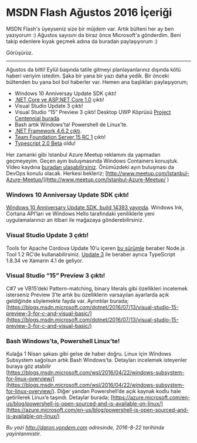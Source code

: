 # MSDN Flash Ağustos 2016 İçeriği 

MSDN Flash's üyeyseniz size bir müjdem var. Artık bülteni her ay ben yazıyorum :) Ağustos sayısını da biraz önce Microsoft'a gönderdim. Beni takip edenlere kıyak geçmek adına da buradan paylaşıyorum :)

Görüşürüz.

--------

Ağustos da bitti!
Eylül başında tatile gitmeyi planlayanlarınız dışında kötü haberi veriyim istedim. Şaka bir yana bir yazı daha yedik. Bir önceki bültenden bu yana bol bol haberler var. Hemen ana başlıkları paylaşıyorum;  

* Windows 10 Anniversay Update SDK çıktı!   
* [.NET Core ve ASP.NET Core 1.0](https://www.microsoft.com/net/core) çıktı!   
* Visual Studio Update 3 çıktı!    
* Visual Studio “15” Preview 3 çıktı! Desktop UWP Köprüsü [Project Centennial burada](https://developer.microsoft.com/windows/bridges/desktop).    
* Bash artık Windows’ta! Powershell de Linux’te.   
* [.NET Framework 4.6.2 çıktı](https://blogs.msdn.microsoft.com/dotnet/2016/08/02/announcing-net-framework-4-6-2/).     
* [Team Foundation Server 15 RC 1](https://blogs.msdn.microsoft.com/bharry/2016/08/08/tfs-15-rc1-is-available ) çıktı!    
* [Typescript 2.0 Beta](https://blogs.msdn.microsoft.com/typescript/2016/07/11/announcing-typescript-2-0-beta/ ) oldu!     

Her zamanki gibi Istanbul Azure Meetup reklamını da yapmadan geçmeyeyim. Geçen ayın buluşmasında Windows Containers konuştuk. Video kaydına [buradan ulaşabilirsiniz](https://channel9.msdn.com/Blogs/daronyondem/Istanbul-Azure-Meetup-Windows-Containers-Bulumas).  Önümüzdeki ayın buluşması da DevOps konulu olacak. Herkesi bekleriz; [http://www.meetup.com/Istanbul-Azure-Meetup/](http://www.meetup.com/Istanbul-Azure-Meetup/ )

### Windows 10 Anniversay Update SDK çıktı!     

[Windows 10 Anniversary Update SDK, build 14393 yayında](https://aka.ms/iui5zn). Windows Ink, Cortana API’ları ve Windows Hello tarafındaki yeniliklerle yeni uygulamalarınızı an itibari ile mağazaya gönderebilirsiniz. 

### Visual Studio Update 3 çıktı!   

Tools for Apache Cordova Update 10’u içeren [bu sürümle](https://www.visualstudio.com/en-us/news/releasenotes/vs2015-update3-vs) beraber Node.js Tool 1.2 RC’de kullanabilirsiniz. [Update 3](http://aka.ms/ntvslatest) ile beraber ayrıca TypeScript 1.8.34 ve Xamarin 4.1 de geliyor. 

### Visual Studio “15” Preview 3 çıktı!   
 
C#7 ve VB15’deki Pattern-matching, binary literals gibi özellikleri incelemek isterseniz Preview 3’te artık bu özelliklerin varsayılan ayarlarda açık geldiğinde söylemekte fayda var. Ayrıntılar burada; [https://blogs.msdn.microsoft.com/dotnet/2016/07/13/visual-studio-15-preview-3-for-c-and-visual-basic/](https://blogs.msdn.microsoft.com/dotnet/2016/07/13/visual-studio-15-preview-3-for-c-and-visual-basic/)

### Bash Windows’ta, Powershell Linux’te!   

Kulağa 1 Nisan şakası gibi gelse de haber doğru. Linux için Windows Subsystem sağolsun artık Bash Windows’ta. Detayları incelemek isteyenler buraya göz atabilir [https://blogs.msdn.microsoft.com/wsl/2016/04/22/windows-subsystem-for-linux-overview/](https://blogs.msdn.microsoft.com/wsl/2016/04/22/windows-subsystem-for-linux-overview/). Diğer yandan Powershell’de açık kaynak kodlu hale getirilerek Linux’e taşındı. Detaylar burada; [https://azure.microsoft.com/en-us/blog/powershell-is-open-sourced-and-is-available-on-linux/](https://azure.microsoft.com/en-us/blog/powershell-is-open-sourced-and-is-available-on-linux/)


*Bu yazi http://daron.yondem.com adresinde, 2016-8-22 tarihinde yayinlanmistir.*